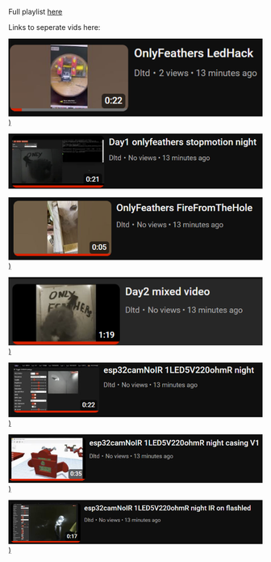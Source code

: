 Full playlist [here](https://www.youtube.com/playlist?list=PLgzRFpQ9xYKAYCfvw1oh3P7lQ6fxIQnga)

Links to seperate vids here:

[<img src="pic/playlist (7).png">)](https://www.youtube.com/watch?v=8ftNLXxl2lA)

[<img src="pic/playlist (1).png">](https://www.youtube.com/watch?v=cGnTstsCY98)

[<img src="pic/playlist (2).png">)](https://www.youtube.com/watch?v=UGqaUv2kMJE)

[<img src="pic/playlist (3).png">)](https://www.youtube.com/watch?v=0XO5rdPtHgI)

[<img src="pic/playlist (4).png">)](https://www.youtube.com/watch?v=2TawlGHPGfo)

[<img src="pic/playlist (5).png">)](https://www.youtube.com/watch?v=ixfo1hJ01aQ)

[<img src="pic/playlist (6).png">)](https://www.youtube.com/watch?v=VH_afHw79cI)



